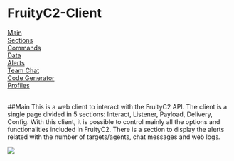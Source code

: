 # FruityC2-Client
[Main](https://github.com/xtr4nge/FruityC2-Client/wiki/Main)
<br>
[Sections](https://github.com/xtr4nge/FruityC2-Client/wiki/Sections)
<br>
[Commands](https://github.com/xtr4nge/FruityC2-Client/wiki/Commands)
<br>
[Data](https://github.com/xtr4nge/FruityC2-Client/wiki/Data)
<br>
[Alerts](https://github.com/xtr4nge/FruityC2-Client/wiki/Alerts)
<br>
[Team Chat](https://github.com/xtr4nge/FruityC2-Client/wiki/Team-Chat)
<br>
[Code Generator](https://github.com/xtr4nge/FruityC2-Client/wiki/Code-Generator)
<br>
[Profiles](https://github.com/xtr4nge/FruityC2-Client/wiki/Profiles)
<br><br>

##Main
This is a web client to interact with the FruityC2 API. The client is a single page divided in 5 sections: Interact, Listener, Payload, Delivery, Config. With this client, it is possible to control mainly all the options and functionalities included in FruityC2. There is a section to display the alerts related with the number of targets/agents, chat messages and web logs.
<br>

<img src="http://i.imgur.com/eSYUw8X.png" w-idth="760">
<br><br>
